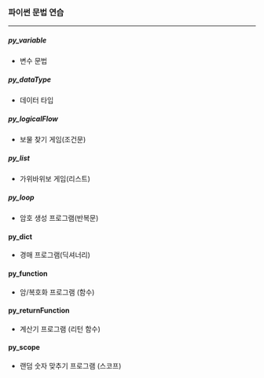 ### 파이썬 문법 연습

---

##### py_variable

- 변수 문법

##### py_dataType

- 데이터 타입

##### py_logicalFlow

- 보물 찾기 게임(조건문)

##### py_list

- 가위바위보 게임(리스트)

##### py_loop

- 암호 생성 프로그램(반복문)

#### py_dict

- 경매 프로그램(딕셔너리)

#### py_function

- 암/복호화 프로그램 (함수)

#### py_returnFunction

- 계산기 프로그램 (리턴 함수)

#### py_scope

- 랜덤 숫자 맞추기 프로그램 (스코프)
